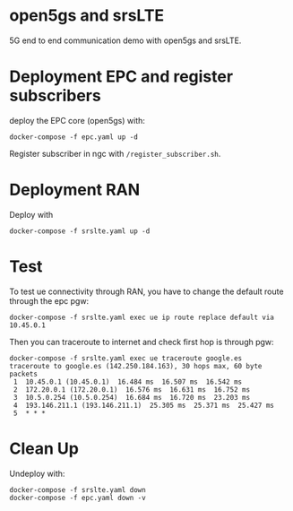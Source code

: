 # open5gs and srsLTE 

5G end to end communication demo with open5gs and srsLTE.

# Deployment EPC and register subscribers

deploy the EPC core (open5gs) with:

```
docker-compose -f epc.yaml up -d
```

Register subscriber in ngc with `/register_subscriber.sh`.


# Deployment RAN

Deploy with

```
docker-compose -f srslte.yaml up -d
```

# Test

To test ue connectivity through RAN, you have to change the default route through the epc pgw:

```
docker-compose -f srslte.yaml exec ue ip route replace default via 10.45.0.1
```

Then you can traceroute to internet and check first hop is through pgw:

```
docker-compose -f srslte.yaml exec ue traceroute google.es
traceroute to google.es (142.250.184.163), 30 hops max, 60 byte packets
 1  10.45.0.1 (10.45.0.1)  16.484 ms  16.507 ms  16.542 ms
 2  172.20.0.1 (172.20.0.1)  16.576 ms  16.631 ms  16.752 ms
 3  10.5.0.254 (10.5.0.254)  16.684 ms  16.720 ms  23.203 ms
 4  193.146.211.1 (193.146.211.1)  25.305 ms  25.371 ms  25.427 ms
 5  * * *
```


# Clean Up

Undeploy with:

```
docker-compose -f srslte.yaml down
docker-compose -f epc.yaml down -v

```